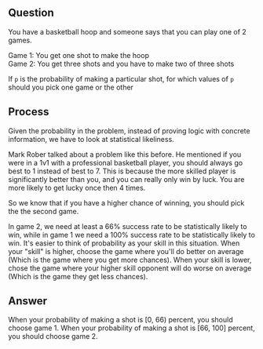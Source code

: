 ## Question
You have a basketball hoop and someone says that you can play one of 2 games.

Game 1: You get one shot to make the hoop  
Game 2: You get three shots and you have to make two of three shots

If `p` is the probability of making a particular shot, for which values of `p` 
should you pick one game or the other

## Process
Given the probability in the problem, instead of proving logic with concrete information,
we have to look at statistical likeliness.

Mark Rober talked about a problem like this before. He mentioned if you were in a 1v1
with a professional basketball player, you should always go best to 1 instead of 
best to 7. This is because the more skilled player is significantly better than you, and
you can really only win by luck. You are more likely to get lucky once then 4 times.

So we know that if you have a higher chance of winning, you should pick the the second game. 

In game 2, we need at least a 66% success rate to be statistically likely to win, while in game 1
we need a 100% success rate to be statistically likely to win. It's easier to think of probability as your
skill in this situation. When your "skill" is higher, choose the game where you'll do better on average (Which
is the game where you get more chances). When your skill is lower, chose the game where your higher skill 
opponent will do worse on average (Which is the game they get less chances).

## Answer
When your probability of making a shot is [0, 66) percent, you should choose game 1. When your probability
of making a shot is [66, 100] percent, you should choose game 2.